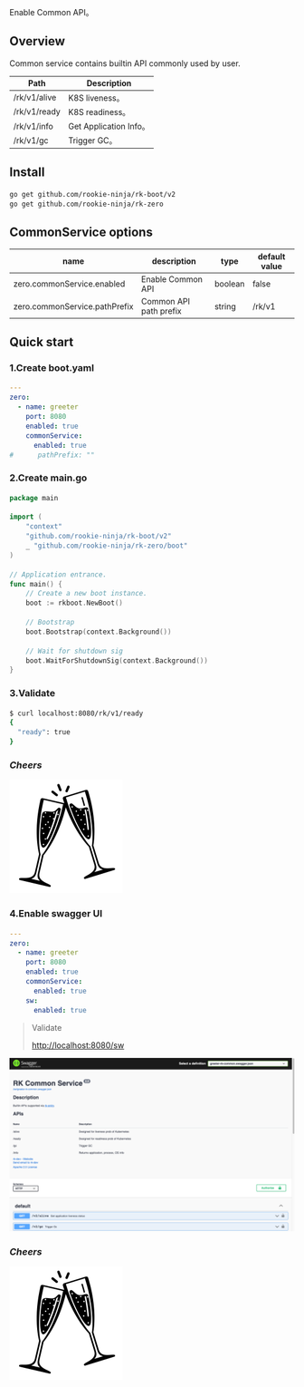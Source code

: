 Enable Common API。

## Overview
Common service contains builtin API commonly used by user.

| Path         | Description           |
|--------------|-----------------------|
| /rk/v1/alive | K8S liveness。         |
| /rk/v1/ready | K8S readiness。        |
| /rk/v1/info  | Get Application Info。 |
| /rk/v1/gc    | Trigger GC。           |

## Install
```bash
go get github.com/rookie-ninja/rk-boot/v2
go get github.com/rookie-ninja/rk-zero
```

## CommonService options
| name                          | description            | type    | default value |
|-------------------------------|------------------------|---------|---------------|
| zero.commonService.enabled    | Enable Common API      | boolean | false         |
| zero.commonService.pathPrefix | Common API path prefix | string  | /rk/v1        |

## Quick start
### 1.Create boot.yaml
```yaml
---
zero:
  - name: greeter
    port: 8080
    enabled: true
    commonService:
      enabled: true
#      pathPrefix: ""
```

### 2.Create main.go
```go
package main

import (
	"context"
    "github.com/rookie-ninja/rk-boot/v2"
    _ "github.com/rookie-ninja/rk-zero/boot"
)

// Application entrance.
func main() {
	// Create a new boot instance.
	boot := rkboot.NewBoot()

	// Bootstrap
	boot.Bootstrap(context.Background())

	// Wait for shutdown sig
	boot.WaitForShutdownSig(context.Background())
}
```

### 3.Validate
```bash
$ curl localhost:8080/rk/v1/ready
{
  "ready": true
}
```

### _**Cheers**_
![](../../../img/user-guide/cheers.png)

### 4.Enable swagger UI
```yaml
---
zero:
  - name: greeter
    port: 8080
    enabled: true
    commonService:
      enabled: true
    sw:
      enabled: true
```

> Validate
>
> [http://localhost:8080/sw](http://localhost:8080/sw)

![sw-common](../../../img/user-guide/gin/basic/gin-sw-common.png)

### _**Cheers**_
![](../../../img/user-guide/cheers.png)

